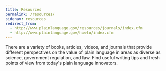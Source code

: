 ```yaml
---
title: Resources
permalink: /resources/
sidenav: resources
redirect_from:
  - http://www.plainlanguage.gov/resources/journals/index.cfm
  - http://www.plainlanguage.gov/howto/index.cfm
---
```


There are a variety of books, articles, videos, and journals that provide different perspectives on the value of plain language in areas as diverse as science, government regulation, and law. Find useful writing tips and fresh points of view from today's plain language innovators.
